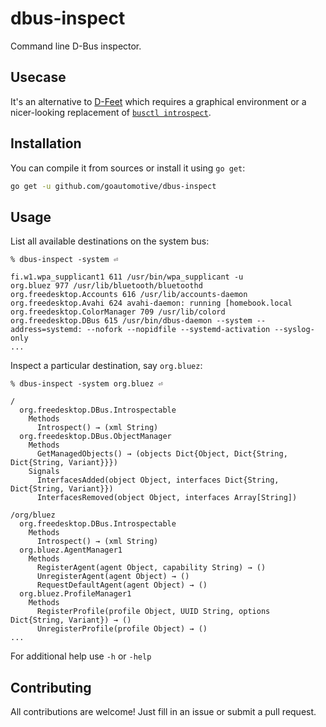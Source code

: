 # dbus-inspect

Command line D-Bus inspector.

## Usecase

It's an alternative to [D-Feet](https://wiki.gnome.org/Apps/DFeet) which requires a graphical environment or a nicer-looking replacement of [`busctl introspect`](https://www.freedesktop.org/software/systemd/man/busctl.html).

## Installation

You can compile it from sources or install it using `go get`:

```bash
go get -u github.com/goautomotive/dbus-inspect
```

## Usage

List all available destinations on the system bus:

```
% dbus-inspect -system ⏎

fi.w1.wpa_supplicant1 611 /usr/bin/wpa_supplicant -u
org.bluez 977 /usr/lib/bluetooth/bluetoothd
org.freedesktop.Accounts 616 /usr/lib/accounts-daemon
org.freedesktop.Avahi 624 avahi-daemon: running [homebook.local
org.freedesktop.ColorManager 709 /usr/lib/colord
org.freedesktop.DBus 615 /usr/bin/dbus-daemon --system --address=systemd: --nofork --nopidfile --systemd-activation --syslog-only
...
``` 

Inspect a particular destination, say `org.bluez`:

```
% dbus-inspect -system org.bluez ⏎

/
  org.freedesktop.DBus.Introspectable
    Methods
      Introspect() → (xml String)
  org.freedesktop.DBus.ObjectManager
    Methods
      GetManagedObjects() → (objects Dict{Object, Dict{String, Dict{String, Variant}}})
    Signals
      InterfacesAdded(object Object, interfaces Dict{String, Dict{String, Variant}})
      InterfacesRemoved(object Object, interfaces Array[String])

/org/bluez
  org.freedesktop.DBus.Introspectable
    Methods
      Introspect() → (xml String)
  org.bluez.AgentManager1
    Methods
      RegisterAgent(agent Object, capability String) → ()
      UnregisterAgent(agent Object) → ()
      RequestDefaultAgent(agent Object) → ()
  org.bluez.ProfileManager1
    Methods
      RegisterProfile(profile Object, UUID String, options Dict{String, Variant}) → ()
      UnregisterProfile(profile Object) → ()
...
```

For additional help use `-h` or `-help` 

## Contributing

All contributions are welcome! Just fill in an issue or submit a pull request.

